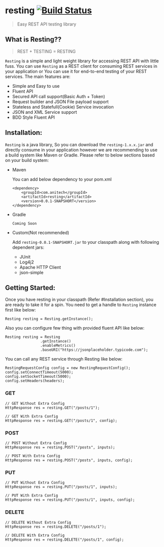 # resting [![Build Status](https://travis-ci.org/anitechcs/resting.svg?branch=master)](https://travis-ci.org/anitechcs/resting)

> Easy REST API testing library

## What is Resting??
> REST + TESTING = RESTING

`Resting` is a simple and light weight library for accessing REST API with little fuss. You can use `Resting` as a REST client for consuming REST services in your application or You can use it for end-to-end testing of your REST services. The main features are:

   * Simple and Easy to use
   * Fluent API
   * Secured API call support(Basic Auth + Token)
   * Request builder and JSON File payload support
   * Stateless and Statefull(Cookie) Service invocation 
   * JSON and XML Service support
   * BDD Style Fluent API


## Installation:

`Resting` is a java library, So you can download the `resting-1.x.x.jar` and directly consume in your application however we are recommending to use a build system like Maven or Gradle. Please refer to below sections based on your build system: 

* Maven

	You can add below dependency to your pom.xml
	
	```
	<dependency>
	    <groupId>com.anitech</groupId>
	    <artifactId>resting</artifactId>
	    <version>0.0.1-SNAPSHORT</version>
	</dependency>
	```
	

* Gradle
	
	```
	Coming Soon
	```
	

* Custom(Not recommended) 

	Add `resting-0.0.1-SNAPSHORT.jar` to your classpath along with following dependent jars:

	- JUnit
	- Log4j2
	- Apache HTTP Client
	- json-simple
	

## Getting Started:

Once you have resting in your classpath (Refer #Installation section), you are ready to take it for a spin. You need to get a handle to `Resting` instance first like below:

	
	Resting resting = Resting.getInstance();
	
Also you can configure few thing with provided fluent API like below:
	
	
	Resting	resting = Resting
					.getInstance()
					.enableMetrics()
					.baseURI("https://jsonplaceholder.typicode.com");
	

You can call any REST service through Resting like below:

```
RestingRequestConfig config = new RestingRequestConfig();
config.setConnectTimeout(5000);
config.setSocketTimeout(5000);
config.setHeaders(headers);
```
### GET
```
// GET Without Extra Config
HttpResponse res = resting.GET("/posts/1");
	
// GET With Extra Config
HttpResponse res = resting.GET("/posts/1", config);
```
### POST
```	
// POST Without Extra Config
HttpResponse res = resting.POST("/posts", inputs);
	
// POST With Extra Config	
HttpResponse res = resting.POST("/posts", inputs, config);
```
### PUT
```
// PUT Without Extra Config
HttpResponse res = resting.PUT("/posts/1", inputs);
	
// PUT With Extra Config	
HttpResponse res = resting.PUT("/posts/1", inputs, config);
```
### DELETE
```
// DELETE Without Extra Config
HttpResponse res = resting.DELETE("/posts/1");
	
// DELETE With Extra Config
HttpResponse res = resting.DELETE("/posts/1", config);
```
		
